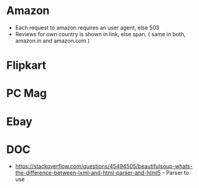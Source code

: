 # Amazon

- Each request to amazon requires an user agent, else 503
- Reviews for own country is shown in link, else span, ( same in both, amazon.in and amazon.com )

# Flipkart

# PC Mag

# Ebay

# DOC

- https://stackoverflow.com/questions/45494505/beautifulsoup-whats-the-difference-between-lxml-and-html-parser-and-html5 - Parser to use
